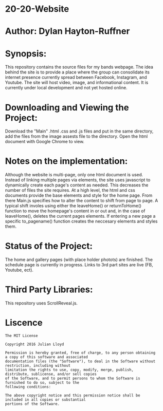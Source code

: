 # 20-20-Website
# Author: Dylan Hayton-Ruffner

# Synopsis:
  This repository contains the source files for my bands webpage. The idea behind the site is to  provide
  a place where the group can consolidate its internet presence currently spread between Facebook, Instagram,
  and Youtube. The site will host video, image, and informational content. It is currently under local
  development and not yet hosted online.
  
# Downloading and Viewing the Project:
  Download the "Main" .html .css and .js files and put in the same directory, add the files from the image assests
  file to the directory. Open the html document with Google Chrome to view.
 
# Notes on the implementation:
  Although the website is multi-page, only one html document is used. Instead of linking multiple pages via <a>
  elements, the site uses javascript to dynamically create each page's content as needed. This decreases the number 
  of files the site requires. At a high level, the html and css documents provide the base elements and style for
  the home page. From there Main.js specifies how to alter the content to shift from page to page. A typical shift
  involes using either the leaveHome() or returnToHome() function to move the homepage's content in or out and, in
  the case of leaveHome(), deletes the current pages elements. If entering a new page a specific to_pagename() 
  function creates the neccesary elements and styles them. 

# Status of the Project:
  The home and gallery pages (with place holder photots) are finished. The schedule page is currently in progress.
  Links to 3rd part sites are live (FB, Youtube, ect).
  
# Third Party Libraries:
  This repository uses ScrollReveal.js.
  
# Liscence
    The MIT License

    Copyright 2016 Julian Lloyd

    Permission is hereby granted, free of charge, to any person obtaining a copy of this software and associated 
    documentation files (the "Software"), to deal in the Software without restriction, including without 
    limitation the rights to use, copy, modify, merge, publish, distribute, sublicense, and/or sell copies 
    of the Software, and to permit persons to whom the Software is furnished to do so, subject to the 
    following conditions:

    The above copyright notice and this permission notice shall be included in all copies or substantial 
    portions of the Software.
 
